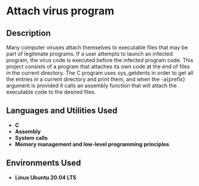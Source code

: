 <h1>Attach virus program</h1>

<h2>Description</h2>
Many computer viruses attach themselves to executable files that may be part of legitimate programs. If a user attempts to launch an infected program, the virus code is executed before the infected program code. This project consists of a program that attaches its own code at the end of files in the current directory.
The C program uses sys_getdents in order to get all the entries in a current directory and print them, and when the -a{prefix} argument is provided it calls an assembly function that will attach the executable code to the desired files.
<br />


<h2>Languages and Utilities Used</h2>

- <b>C</b> 
- <b>Assembly</b>
- <b>System calls</b>
- <b>Memory management and low-level programming principles</b>

<h2>Environments Used </h2>

- <b>Linux Ubuntu 20.04 LTS</b> 
